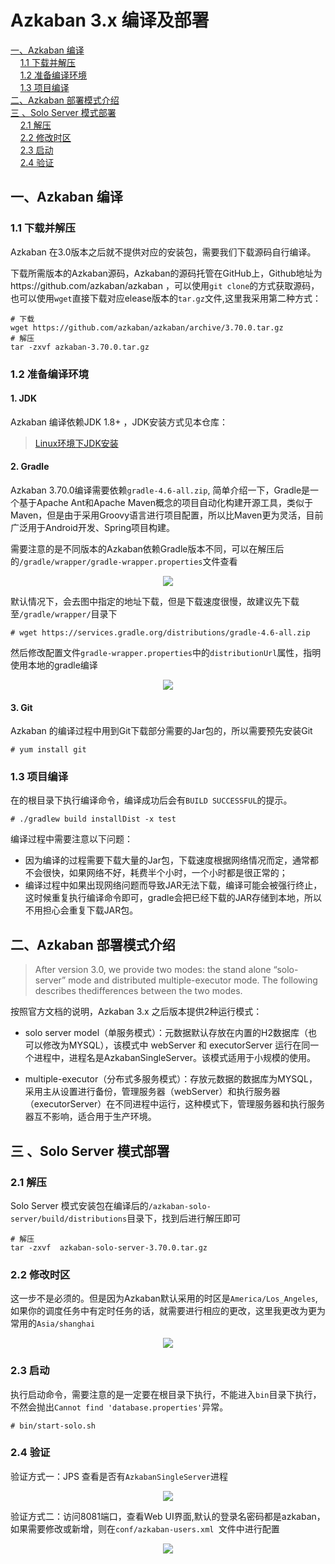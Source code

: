 # Azkaban 3.x 编译及部署

<nav>
<a href="#一Azkaban-编译">一、Azkaban 编译</a><br/>
&nbsp;&nbsp;&nbsp;&nbsp;<a href="#11-下载并解压">1.1 下载并解压</a><br/>
&nbsp;&nbsp;&nbsp;&nbsp;<a href="#12-准备编译环境">1.2 准备编译环境</a><br/>
&nbsp;&nbsp;&nbsp;&nbsp;<a href="#13-项目编译">1.3 项目编译</a><br/>
<a href="#二Azkaban-部署模式介绍">二、Azkaban 部署模式介绍</a><br/>
<a href="#三-Solo-Server-模式部署">三 、Solo Server 模式部署</a><br/>
&nbsp;&nbsp;&nbsp;&nbsp;<a href="#21--解压">2.1  解压</a><br/>
&nbsp;&nbsp;&nbsp;&nbsp;<a href="#22-修改时区">2.2 修改时区</a><br/>
&nbsp;&nbsp;&nbsp;&nbsp;<a href="#23-启动">2.3 启动</a><br/>
&nbsp;&nbsp;&nbsp;&nbsp;<a href="#24-验证">2.4 验证</a><br/>
</nav>


## 一、Azkaban 编译

### 1.1 下载并解压

Azkaban 在3.0版本之后就不提供对应的安装包，需要我们下载源码自行编译。

下载所需版本的Azkaban源码，Azkaban的源码托管在GitHub上，Github地址为https://github.com/azkaban/azkaban ，可以使用`git clone`的方式获取源码，也可以使用`wget`直接下载对应elease版本的`tar.gz`文件,这里我采用第二种方式：

```shell
# 下载
wget https://github.com/azkaban/azkaban/archive/3.70.0.tar.gz
# 解压
tar -zxvf azkaban-3.70.0.tar.gz
```

### 1.2 准备编译环境

#### 1. JDK

Azkaban 编译依赖JDK 1.8+ ，JDK安装方式见本仓库：

> [Linux环境下JDK安装](https://github.com/heibaiying/BigData-Notes/blob/master/notes/installation/Linux下JDK安装.md)

#### 2. Gradle

Azkaban 3.70.0编译需要依赖`gradle-4.6-all.zip`, 简单介绍一下，Gradle是一个基于Apache Ant和Apache Maven概念的项目自动化构建开源工具，类似于Maven，但是由于采用Groovy语言进行项目配置，所以比Maven更为灵活，目前广泛用于Android开发、Spring项目构建。

需要注意的是不同版本的Azkaban依赖Gradle版本不同，可以在解压后的`/gradle/wrapper/gradle-wrapper.properties`文件查看

<div align="center"> <img  src="https://github.com/heibaiying/BigData-Notes/blob/master/pictures/azkaban-gradle-wrapper.png"/> </div>

默认情况下，会去图中指定的地址下载，但是下载速度很慢，故建议先下载至`/gradle/wrapper/`目录下

```shell
# wget https://services.gradle.org/distributions/gradle-4.6-all.zip
```

然后修改配置文件`gradle-wrapper.properties`中的`distributionUrl`属性，指明使用本地的gradle编译

<div align="center"> <img  src="https://github.com/heibaiying/BigData-Notes/blob/master/pictures/azkaban-gradle-wrapper-2.png"/> </div>

#### 3. Git

Azkaban 的编译过程中用到Git下载部分需要的Jar包的，所以需要预先安装Git

```shell
# yum install git
```

### 1.3 项目编译

在的根目录下执行编译命令，编译成功后会有`BUILD SUCCESSFUL`的提示。

```shell
# ./gradlew build installDist -x test
```

编译过程中需要注意以下问题：

+ 因为编译的过程需要下载大量的Jar包，下载速度根据网络情况而定，通常都不会很快，如果网络不好，耗费半个小时，一个小时都是很正常的；
+ 编译过程中如果出现网络问题而导致JAR无法下载，编译可能会被强行终止，这时候重复执行编译命令即可，gradle会把已经下载的JAR存储到本地，所以不用担心会重复下载JAR包。



## 二、Azkaban 部署模式介绍

>After version 3.0, we provide two modes: the stand alone “solo-server” mode and distributed multiple-executor mode. The following describes thedifferences between the two modes.

按照官方文档的说明，Azkaban 3.x 之后版本提供2种运行模式：

+ solo server model（单服务模式）：元数据默认存放在内置的H2数据库（也可以修改为MYSQL），该模式中 webServer 和 executorServer 运行在同一个进程中，进程名是AzkabanSingleServer。该模式适用于小规模的使用。

+ multiple-executor（分布式多服务模式）：存放元数据的数据库为MYSQL，采用主从设置进行备份，管理服务器（webServer）和执行服务器（executorServer）在不同进程中运行，这种模式下，管理服务器和执行服务器互不影响，适合用于生产环境。



## 三 、Solo Server 模式部署

### 2.1  解压

Solo Server 模式安装包在编译后的`/azkaban-solo-server/build/distributions`目录下，找到后进行解压即可

```shell
# 解压
tar -zxvf  azkaban-solo-server-3.70.0.tar.gz
```

### 2.2 修改时区

这一步不是必须的。但是因为Azkaban默认采用的时区是`America/Los_Angeles`,如果你的调度任务中有定时任务的话，就需要进行相应的更改，这里我更改为更为常用的`Asia/shanghai`

<div align="center"> <img  src="https://github.com/heibaiying/BigData-Notes/blob/master/pictures/azkaban-setting.png"/> </div>

### 2.3 启动

执行启动命令，需要注意的是一定要在根目录下执行，不能进入`bin`目录下执行，不然会抛出`Cannot find 'database.properties'`异常。

```shell
# bin/start-solo.sh
```

### 2.4 验证

验证方式一：JPS 查看是否有`AzkabanSingleServer`进程

<div align="center"> <img  src="https://github.com/heibaiying/BigData-Notes/blob/master/pictures/akaban-jps.png"/> </div>

验证方式二：访问8081端口，查看Web UI界面,默认的登录名密码都是azkaban，如果需要修改或新增，则在`conf/azkaban-users.xml `文件中进行配置

<div align="center"> <img  src="https://github.com/heibaiying/BigData-Notes/blob/master/pictures/azkaban-web-ui.png"/> </div>




